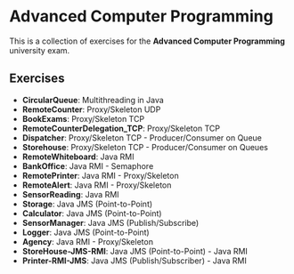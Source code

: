 # Advanced Computer Programming
This is a collection of exercises for the **Advanced Computer Programming** university exam.

## Exercises
* **CircularQueue**: Multithreading in Java
* **RemoteCounter**: Proxy/Skeleton UDP
* **BookExams**: Proxy/Skeleton TCP
* **RemoteCounterDelegation_TCP**: Proxy/Skeleton TCP
* **Dispatcher**: Proxy/Skeleton TCP - Producer/Consumer on Queue
* **Storehouse**: Proxy/Skeleton TCP - Producer/Consumer on Queues
* **RemoteWhiteboard**: Java RMI
* **BankOffice**: Java RMI - Semaphore
* **RemotePrinter**: Java RMI - Proxy/Skeleton
* **RemoteAlert**: Java RMI - Proxy/Skeleton
* **SensorReading**: Java RMI
* **Storage**: Java JMS (Point-to-Point)
* **Calculator**: Java JMS (Point-to-Point)
* **SensorManager**: Java JMS (Publish/Subscribe)
* **Logger**: Java JMS (Point-to-Point)
* **Agency**: Java RMI - Proxy/Skeleton
* **StoreHouse-JMS-RMI**: Java JMS (Point-to-Point) - Java RMI
* **Printer-RMI-JMS**: Java JMS (Publish/Subscriber) - Java RMI